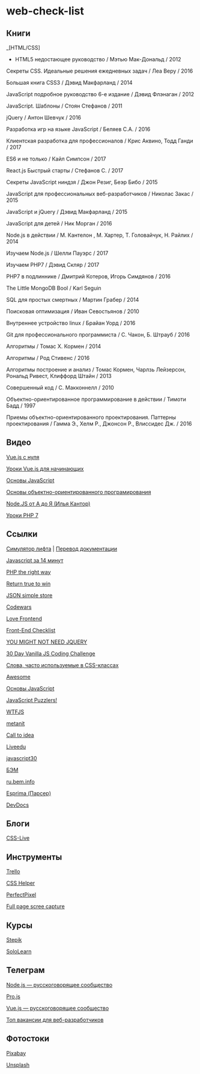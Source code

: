 # web-check-list

## Книги

_[HTML/CSS]

* HTML5 недостающее руководство / Мэтью Мак-Дональд / 2012

Секреты CSS. Идеальные решения ежедневных задач / Леа Веру / 2016

Большая книга CSS3 / Дэвид Макфарланд / 2014

JavaScript подробное руководство 6-е издание / Дэвид Флэнаган / 2012

JavaScript. Шаблоны / Стоян Стефанов / 2011

jQuery / Антон Шевчук / 2016

Разработка игр на языке JavaScript / Беляев С.А. / 2016

Клиентская разработка для профессионалов / Крис Аквино, Тодд Ганди / 2017

ES6 и не только / Кайл Симпсон / 2017

React.js Быстрый старты / Стефанов С. / 2017

Секреты JavaScript ниндзя / Джон Резиг, Беэр Бибо / 2015

JavaScript для профессиональных веб-разработчиков / Николас Закас / 2015

JavaScript и jQuery / Дэвид Макфарланд / 2015

JavaScript для детей / Ник Морган / 2016

Node.js в действии / М. Кантелон , М. Хартер, T. Головайчук, Н. Райлих / 2014

Изучаем Node.js / Шелли Пауэрс / 2017

Изучаем PHP7 / Дэвид Скляр / 2017

PHP7 в подлиннике / Дмитрий Котеров, Игорь Симдянов / 2016

The Little MongoDB Bool / Karl Seguin

SQL для простых смертных / Мартин Грабер / 2014

Поисковая оптимизация / Иван Севостьянов / 2010

Внутреннее устройство linux / Брайан Уорд / 2016

Git для профессионального программиста / С. Чакон, Б. Штрауб / 2016

Алгоритмы / Томас Х. Кормен / 2014

Алгоритмы / Род Стивенс / 2016

Алгоритмы построение и анализ / Томас Кормен, Чарлзь Лейзерсон, Рональд Ривест, Клиффорд Штайн / 2013

Совершенный код / С. Макконнелл / 2010

Объектно-ориентированное программирование в действии / Тимоти Бадд / 1997

Приемы объектно-ориентированного проектирования. Паттерны проектирования / Гамма Э., Хелм Р., Джонсон Р., Влиссидес Дж. / 2016

## Видео

[Vue.js с нуля](https://www.youtube.com/playlist?list=PL5r0NkdgM0UOxb4Hl81FV5UIgexwTf8h7)

[Уроки Vue.js для начинающих](https://www.youtube.com/playlist?list=PL0lO_mIqDDFVVNsIt02JBIdBkjNVHIoum)

[Основы JavaScript](https://www.youtube.com/playlist?list=PL363QX7S8MfSxcHzvkNEqMYbOyhLeWwem)

[Основы объектно-ориентированного програмирования](https://www.youtube.com/playlist?list=PL6LDsbZOeyrx462VmH18qS0a9Dw9LwpSu)

[Node.JS от А до Я (Илья Кантор)](https://www.youtube.com/playlist?list=PLsuEohlthXdkRSxJTkmTstWKHgBHsd3Dx)

[Уроки PHP 7](https://www.youtube.com/watch?v=5CPTpFit3hg&list=PLVfMKQXDAhGWCBTca7m-snWrZZkjX2jGB)

## Ссылки

[Симулятор лифта](https://play.elevatorsaga.com) | [Перевод документации](https://cdn.rawgit.com/space2pacman-misc/elevatorsaga-translation/802cb101/index.html)

[Javascript за 14 минут](https://js14min.github.io/)

[PHP the right way](http://getjump.github.io/ru-php-the-right-way/)

[Return true to win](https://returntrue.win)

[JSON simple store](http://myjson.com/)

[Codewars](https://www.codewars.com/)

[Love Frontend](https://vk.com/love_frontend)

[Front-End Checklist](https://github.com/ungear/Front-End-Checklist)

[YOU MIGHT NOT NEED JQUERY](http://youmightnotneedjquery.com/)

[30 Day Vanilla JS Coding Challenge](https://javascript30.com/)

[Слова, часто используемые в CSS-классах](https://github.com/yoksel/common-words)

[Awesome](https://github.com/sindresorhus/awesome)

[Основы JavaScript](https://learn.javascript.ru/first-steps)

[JavaScript Puzzlers!](http://javascript-puzzlers.herokuapp.com/)

[WTFJS](https://wtfjs.com/)

[metanit](https://metanit.com)

[Call to idea](http://www.calltoidea.com/)

[Liveedu](https://www.liveedu.tv/)

[javascript30](https://javascript30.com/)

[БЭМ](https://github.com/CSSSR/sputnik/blob/master/docs/CSS/Methodology/BEM.md)

[ru.bem.info](http://ru.bem.info)

[Esprima (Парсер)](http://esprima.org/)

[DevDocs](http://devdocs.io/)

## Блоги

[CSS-Live](http://css-live.ru/)

## Инструменты

[Trello](http://trello.com)

[CSS Helper](https://lesson-web.ru/modules/css_helper)

[PerfectPixel](http://www.welldonecode.com/perfectpixel/)

[Full page scree capture](https://chrome.google.com/webstore/detail/full-page-screen-capture/fdpohaocaechififmbbbbbknoalclacl)

## Курсы

[Stepik](https://stepik.org/)

[SoloLearn](https://www.sololearn.com/)

## Телеграм

[Node.js — русскоговорящее сообщество](https://t.me/nodejs_ru)

[Pro.js](https://t.me/JSlang)

[Vue.js — русскоговорящее сообщество](https://t.me/vuejs_ru)

[Топ вакансии для веб-разработчиков](https://t.me/webWork)

## Фотостоки

[Pixabay](https://pixabay.com)

[Unsplash](https://unsplash.com)
